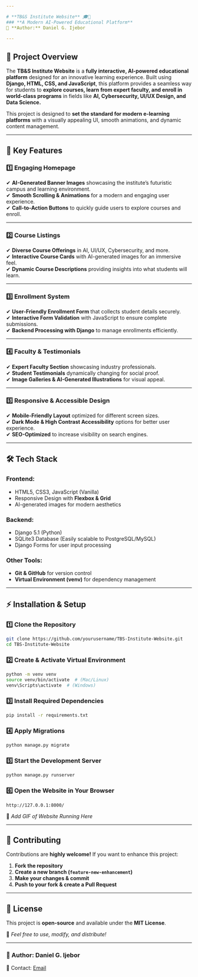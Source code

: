 ```yaml
---

# **TB&S Institute Website** 🎓🚀  
### **A Modern AI-Powered Educational Platform**  
📍 **Author:** Daniel G. Ijebor  

---
```


## 🌟 **Project Overview**  
The **TB&S Institute Website** is a **fully interactive, AI-powered educational platform** designed for an innovative learning experience. Built using **Django, HTML, CSS, and JavaScript**, this platform provides a seamless way for students to **explore courses, learn from expert faculty, and enroll in world-class programs** in fields like **AI, Cybersecurity, UI/UX Design, and Data Science.**  

This project is designed to **set the standard for modern e-learning platforms** with a visually appealing UI, smooth animations, and dynamic content management.  

---

## 📌 **Key Features**  

### **1️⃣ Engaging Homepage**  
✔ **AI-Generated Banner Images** showcasing the institute’s futuristic campus and learning environment.  
✔ **Smooth Scrolling & Animations** for a modern and engaging user experience.  
✔ **Call-to-Action Buttons** to quickly guide users to explore courses and enroll.  


---

### **2️⃣ Course Listings**  
✔ **Diverse Course Offerings** in AI, UI/UX, Cybersecurity, and more.  
✔ **Interactive Course Cards** with AI-generated images for an immersive feel.  
✔ **Dynamic Course Descriptions** providing insights into what students will learn.  


---

### **3️⃣ Enrollment System**  
✔ **User-Friendly Enrollment Form** that collects student details securely.  
✔ **Interactive Form Validation** with JavaScript to ensure complete submissions.  
✔ **Backend Processing with Django** to manage enrollments efficiently.  


---

### **4️⃣ Faculty & Testimonials**  
✔ **Expert Faculty Section** showcasing industry professionals.  
✔ **Student Testimonials** dynamically changing for social proof.  
✔ **Image Galleries & AI-Generated Illustrations** for visual appeal.  


---

### **5️⃣ Responsive & Accessible Design**  
✔ **Mobile-Friendly Layout** optimized for different screen sizes.  
✔ **Dark Mode & High Contrast Accessibility** options for better user experience.  
✔ **SEO-Optimized** to increase visibility on search engines.  


---

## 🛠 **Tech Stack**  

### **Frontend:**  
- HTML5, CSS3, JavaScript (Vanilla)  
- Responsive Design with **Flexbox & Grid**  
- AI-generated images for modern aesthetics  

### **Backend:**  
- Django 5.1 (Python)  
- SQLite3 Database (Easily scalable to PostgreSQL/MySQL)  
- Django Forms for user input processing  

### **Other Tools:**  
- **Git & GitHub** for version control  
- **Virtual Environment (venv)** for dependency management  

---

## ⚡ **Installation & Setup**  

### **1️⃣ Clone the Repository**  
```bash
git clone https://github.com/yourusername/TBS-Institute-Website.git
cd TBS-Institute-Website
```

### **2️⃣ Create & Activate Virtual Environment**  
```bash
python -m venv venv
source venv/bin/activate  # (Mac/Linux)
venv\Scripts\activate  # (Windows)
```

### **3️⃣ Install Required Dependencies**  
```bash
pip install -r requirements.txt
```

### **4️⃣ Apply Migrations**  
```bash
python manage.py migrate
```

### **5️⃣ Start the Development Server**  
```bash
python manage.py runserver
```

### **6️⃣ Open the Website in Your Browser**  
```
http://127.0.0.1:8000/
```

📸 *Add GIF of Website Running Here*  

---

## 🤝 **Contributing**  
Contributions are **highly welcome!** If you want to enhance this project:  
1. **Fork the repository**  
2. **Create a new branch (`feature-new-enhancement`)**  
3. **Make your changes & commit**  
4. **Push to your fork & create a Pull Request**  

---

## 📜 **License**  
This project is **open-source** and available under the **MIT License**.  

📌 *Feel free to use, modify, and distribute!*  

---

### **🌟 Author: Daniel G. Ijebor**  
📧 Contact: [Email](dannyinjebor@gmail.com)  
